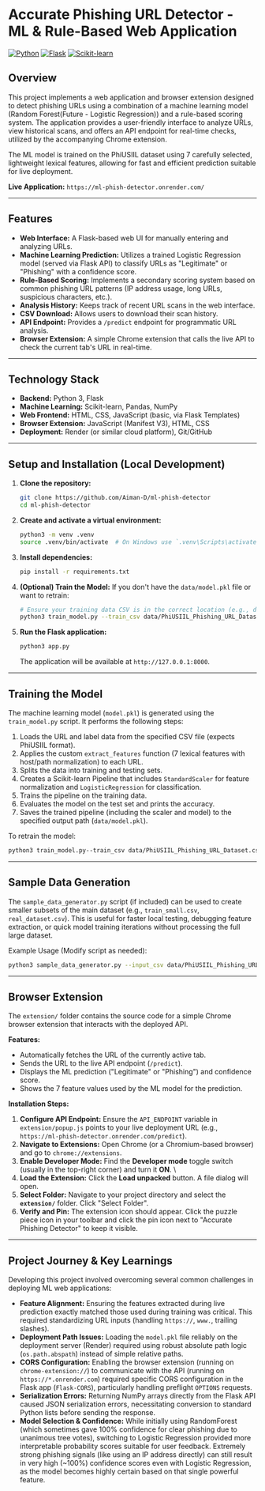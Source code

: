 # Accurate Phishing URL Detector - ML & Rule-Based Web Application

[![Python](https://img.shields.io/badge/Python-3.11+-blue?logo=python&logoColor=white)](https://www.python.org/)
[![Flask](https://img.shields.io/badge/Flask-2.x-black?logo=flask&logoColor=white)](https://flask.palletsprojects.com/)
[![Scikit-learn](https://img.shields.io/badge/Scikit--learn-1.x-orange?logo=scikit-learn&logoColor=white)](https://scikit-learn.org/)

## **Overview**

This project implements a web application and browser extension designed to detect phishing URLs using a combination of a machine learning model (Random Forest(Future - Logistic Regression)) and a rule-based scoring system. The application provides a user-friendly interface to analyze URLs, view historical scans, and offers an API endpoint for real-time checks, utilized by the accompanying Chrome extension.

The ML model is trained on the PhiUSIIL dataset using 7 carefully selected, lightweight lexical features, allowing for fast and efficient prediction suitable for live deployment.

**Live Application:** `https://ml-phish-detector.onrender.com/`

---

## **Features**

* **Web Interface:** A Flask-based web UI for manually entering and analyzing URLs.
* **Machine Learning Prediction:** Utilizes a trained Logistic Regression model (served via Flask API) to classify URLs as "Legitimate" or "Phishing" with a confidence score.
* **Rule-Based Scoring:** Implements a secondary scoring system based on common phishing URL patterns (IP address usage, long URLs, suspicious characters, etc.).
* **Analysis History:** Keeps track of recent URL scans in the web interface.
* **CSV Download:** Allows users to download their scan history.
* **API Endpoint:** Provides a `/predict` endpoint for programmatic URL analysis.
* **Browser Extension:** A simple Chrome extension that calls the live API to check the current tab's URL in real-time. 

---

## **Technology Stack**

* **Backend:** Python 3, Flask
* **Machine Learning:** Scikit-learn, Pandas, NumPy
* **Web Frontend:** HTML, CSS, JavaScript (basic, via Flask Templates)
* **Browser Extension:** JavaScript (Manifest V3), HTML, CSS
* **Deployment:** Render (or similar cloud platform), Git/GitHub

---

## **Setup and Installation (Local Development)**

1.  **Clone the repository:**
    ```bash
    git clone https://github.com/Aiman-D/ml-phish-detector
    cd ml-phish-detector
    ```

2.  **Create and activate a virtual environment:**
    ```bash
    python3 -m venv .venv
    source .venv/bin/activate  # On Windows use `.venv\Scripts\activate`
    ```

3.  **Install dependencies:**
    ```bash
    pip install -r requirements.txt
    ```

4.  **(Optional) Train the Model:** If you don't have the `data/model.pkl` file or want to retrain:
    ```bash
    # Ensure your training data CSV is in the correct location (e.g., data/)
    python3 train_model.py --train_csv data/PhiUSIIL_Phishing_URL_Dataset.csv --out_model data/model.pkl
    ```

5.  **Run the Flask application:**
    ```bash
    python3 app.py
    ```
    The application will be available at `http://127.0.0.1:8000`.

---

## **Training the Model**

The machine learning model (`model.pkl`) is generated using the `train_model.py` script. It performs the following steps:

1.  Loads the URL and label data from the specified CSV file (expects PhiUSIIL format).
2.  Applies the custom `extract_features` function (7 lexical features with host/path normalization) to each URL.
3.  Splits the data into training and testing sets.
4.  Creates a Scikit-learn Pipeline that includes `StandardScaler` for feature normalization and `LogisticRegression` for classification.
5.  Trains the pipeline on the training data.
6.  Evaluates the model on the test set and prints the accuracy.
7.  Saves the trained pipeline (including the scaler and model) to the specified output path (`data/model.pkl`).

To retrain the model:
```bash
python3 train_model.py--train_csv data/PhiUSIIL_Phishing_URL_Dataset.csv --out_model data/model.pkl
```
---

## **Sample Data Generation**

The `sample_data_generator.py` script (if included) can be used to create smaller subsets of the main dataset (e.g., `train_small.csv`, `real_dataset.csv`). This is useful for faster local testing, debugging feature extraction, or quick model training iterations without processing the full large dataset.

Example Usage (Modify script as needed):
```bash
python3 sample_data_generator.py --input_csv data/PhiUSIIL_Phishing_URL_Dataset.csv --output_csv data/train_small.csv --num_rows 1000
```

---

## **Browser Extension**

The `extension/` folder contains the source code for a simple Chrome browser extension that interacts with the deployed API.

**Features:**
* Automatically fetches the URL of the currently active tab.
* Sends the URL to the live API endpoint (`/predict`).
* Displays the ML prediction ("Legitimate" or "Phishing") and confidence score.
* Shows the 7 feature values used by the ML model for the prediction.

**Installation Steps:**

1.  **Configure API Endpoint:** Ensure the `API_ENDPOINT` variable in `extension/popup.js` points to your live deployment URL (e.g., `https://ml-phish-detector.onrender.com/predict`).
2.  **Navigate to Extensions:** Open Chrome (or a Chromium-based browser) and go to `chrome://extensions`.
3.  **Enable Developer Mode:** Find the **Developer mode** toggle switch (usually in the top-right corner) and turn it **ON**. \
4.  **Load the Extension:** Click the **Load unpacked** button. A file dialog will open.
5.  **Select Folder:** Navigate to your project directory and select the **`extension/`** folder. Click "Select Folder".
6.  **Verify and Pin:** The extension icon should appear. Click the puzzle piece icon in your toolbar and click the pin icon next to "Accurate Phishing Detector" to keep it visible.

---

## **Project Journey & Key Learnings**

Developing this project involved overcoming several common challenges in deploying ML web applications:

* **Feature Alignment:** Ensuring the features extracted during live prediction exactly matched those used during training was critical. This required standardizing URL inputs (handling `https://`, `www.`, trailing slashes).
* **Deployment Path Issues:** Loading the `model.pkl` file reliably on the deployment server (Render) required using robust absolute path logic (`os.path.abspath`) instead of simple relative paths.
* **CORS Configuration:** Enabling the browser extension (running on `chrome-extension://`) to communicate with the API (running on `https://*.onrender.com`) required specific CORS configuration in the Flask app (`Flask-CORS`), particularly handling preflight `OPTIONS` requests.
* **Serialization Errors:** Returning NumPy arrays directly from the Flask API caused JSON serialization errors, necessitating conversion to standard Python lists before sending the response.
* **Model Selection & Confidence:** While initially using RandomForest (which sometimes gave 100% confidence for clear phishing due to unanimous tree votes), switching to Logistic Regression provided more interpretable probability scores suitable for user feedback. Extremely strong phishing signals (like using an IP address directly) can still result in very high (~100%) confidence scores even with Logistic Regression, as the model becomes highly certain based on that single powerful feature.
